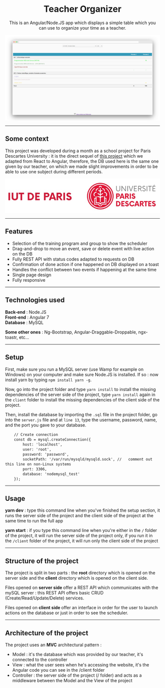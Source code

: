 <h1 align="center">
    Teacher Organizer
</h1>

<p align="center">
    This is an Angular/Node.JS app which displays a simple table which you can use to organize your time as a teacher.
</p>

![Preview](./docResources/screely-1554063309108.png)

---
## Some context

This project was developed during a month as a school project for Paris Descartes University : it is the direct sequel of <a href="https://github.com/aenkirch/React-Big-Scheduler-Interface">this project</a> which we adapted from React to Angular, therefore, the DB used here is the same one given by our teacher, on which we made slight improvements in order to be able to use one subject during different periods.

![Descartes](./docResources/bigLogoIUT.jpg)

---

## Features

<ul>
    <li>Selection of the training program and group to show the scheduler</li>
    <li>Drag-and-drop to move an event, save or delete event with live action on the DB</li>
    <li>Fully REST API with status codes adapted to requests on DB</li>
    <li>Confirmation of done action if one happened on DB displayed on a toast</li>
    <li>Handles the conflict between two events if happening at the same time</li>
    <li>Single page design </li>
    <li>Fully responsive</li>
</ul>

---

## Technologies used

**Back-end** : Node.JS <br />
**Front-end** : Angular 7 <br />
**Database** : MySQL <br />

**Some other ones** : Ng-Bootstrap, Angular-Draggable-Droppable, ngx-toastr, etc...

---

## Setup

First, make sure you run a MySQL server (use Wamp for example on Windows) on your computer and make sure Node.JS is installed.
If so : now install yarn by typing `npm install yarn -g`.

Now, go into the project folder and type `yarn install` to install the missing dependencies of the server side of the project, type `yarn install` again in the `client` folder to install the missing dependencies of the client side of the project.

Then, install the database by importing the `.sql` file in the project folder, go into the `server.js` file and at `line 13`, type the username, password, name, and the port you gave to your database.

```
    // Create connection
    const db = mysql.createConnection({
        host: 'localhost',
        user: 'root',
        password: 'password',
        socketPath: '/var/run/mysqld/mysqld.sock', //   comment out this line on non-Linux systems
        port: 3306,
        database: 'nodemysql_test'
    });
```


---


## Usage

<strong>yarn dev</strong> : type this command line when you've finished the setup section, it runs the server side of the project and the client side of the project at the same time to run the full app

<strong>yarn start</strong> : if you type this command line when you're either in the `/` folder of the project, it will run the server side of the project only, if you run it in the `/client` folder of the project, it will run only the client side of the project

---

## Structure of the project

The project is split in two parts : the **root** directory which is opened on the server side and the **client** directory which is opened on the client side.

Files opened on <strong>server side </strong> offer a REST API which communicates with the mySQL server : this REST API offers basic CRUD (Create/Read/Update/Delete) services.

Files opened on <strong>client side </strong> offer an interface in order for the user to launch actions on the database or just in order to see the scheduler.

---

## Architecture of the project

The project uses an **MVC** architectural pattern : 
<ul>
    <li>Model : it's the database which was provided by our teacher, it's connected to the controller</li>
    <li>View : what the user sees when he's accessing the website, it's the Angular code you can see in the /client folder</li>
    <li>Controller : the server side of the project (/ folder) and acts as a middleware between the Model and the View of the project</li>
